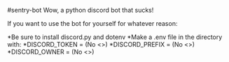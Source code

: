 #sentry-bot
Wow, a python discord bot that sucks!

If you want to use the bot for yourself for whatever reason:

*Be sure to install discord.py and dotenv
*Make a .env file in the directory with:
    *DISCORD_TOKEN = <your-bot-token> (No <>)
    *DISCORD_PREFIX = <prefix> (No <>)
    *DISCORD_OWNER = <your-id> (No <>)